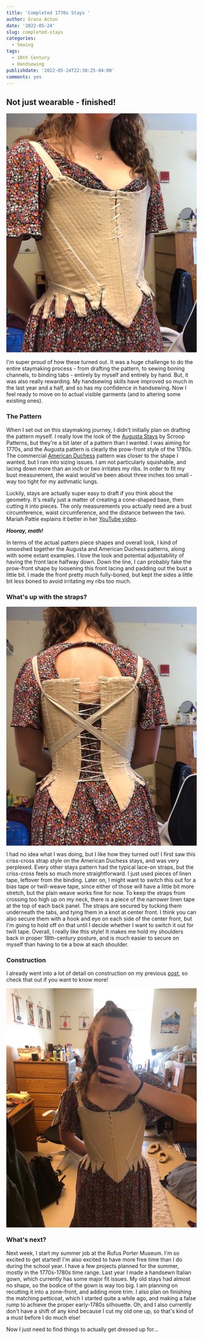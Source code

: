 ```yaml
---
title: 'Completed 1770s Stays '
author: Grace Acton
date: '2022-05-24'
slug: completed-stays
categories:
  - Sewing
tags:
  - 18th Century
  - Handsewing
publishdate: '2022-05-24T22:30:25-04:00'
comments: yes
---
```


## Not just wearable - **finished**!

<img src="stays-front.JPG" alt="Grace wearing tan stays over a pink and orange floral dress." width="720" />

I'm super proud of how these turned out. It was a huge challenge to do the entire staymaking process - from drafting the pattern, to sewing boning channels, to binding tabs - entirely by myself and entirely by hand. But, it was also really rewarding. My handsewing skills have improved so much in the last year and a half, and so has my confidence in handsewing. Now I feel ready to move on to actual visible garments (and to altering some existing ones). 

### The Pattern

When I set out on this staymaking journey, I didn't initially plan on drafting the pattern myself. I really love the look of the [Augusta Stays](https://www.scrooppatterns.com/products/augusta-stays-1775-1789) by Scroop Patterns, but they're a bit later of a pattern than I wanted. I was aiming for 1770s, and the Augusta pattern is clearly the prow-front style of the 1780s. The commercial [American Duchess](https://www.americanduchess.com/collections/books-and-patterns/products/simplicity-pattern-8579-18th-century-underpinning?variant=35802379518102) pattern was closer to the shape I wanted, but I ran into sizing issues. I am not particularly squishable, and lacing down more than an inch or two irritates my ribs. In order to fit my bust measurement, the waist would've been about three inches too small - way too tight for my asthmatic lungs. 

Luckily, stays are actually super easy to draft if you think about the geometry. It's really just a matter of creating a cone-shaped base, then cutting it into pieces. The only measurements you actually need are a bust circumference, waist circumference, and the distance between the two. Mariah Pattie explains it better in her [YouTube video](https://youtu.be/c6dzhexyw8E). 

**_Hooray, math!_**

In terms of the actual pattern piece shapes and overall look, I kind of smooshed together the Augusta and American Duchess patterns, along with some extant examples. I love the look and potential adjustability of having the front lace halfway down. Down the line, I can probably fake the prow-front shape by loosening this front lacing and padding out the bust a little bit. I made the front pretty much fully-boned, but kept the sides a little bit less boned to avoid irritating my ribs too much. 

### What's up with the straps?

<img src="stays-back.JPG" alt="The back of Grace's stays. They are spiral laced with a white cord, and tan straps form an X-shape over the lacing." width="720" style="display: block; margin: auto;" />

I had no idea what I was doing, but I like how they turned out! I first saw this criss-cross strap style on the American Duchess stays, and was very perplexed. Every other stays pattern had the typical lace-on straps, but the criss-cross feels so much more straightforward. I just used pieces of linen tape, leftover from the binding. Later on, I might want to switch this out for a bias tape or twill-weave tape, since either of those will have a little bit more stretch, but the plain weave works fine for now. To keep the straps from crossing too high up on my neck, there is a piece of the narrower linen tape at the top of each back panel. The straps are secured by tucking them underneath the tabs, and tying them in a knot at center front. I think you can also secure them with a hook and eye on each side of the center front, but I'm going to hold off on that until I decide whether I want to switch it out for twill tape. Overall, I really like this style! It makes me hold my shoulders back in proper 18th-century posture, and is much easier to secure on myself than having to tie a bow at each shoulder. 

### Construction

I already went into a lot of detail on construction on my previous [post](https://dressing-up-data.netlify.app/blog/wip-stays/), so check that out if you want to know more!

<img src="stays-mirror.JPG" alt="A mirror selfie of Grace wearing her tan stays over a pink and orange floral dress." width="720" style="display: block; margin: auto;" />

### What's next?

Next week, I start my summer job at the Rufus Porter Museum. I'm so excited to get started! I'm also excited to have more free time than I do during the school year. I have a few projects planned for the summer, mostly in the 1770s-1780s time range. Last year I made a handsewn Italian gown, which currently has some major fit issues. My old stays had almost no shape, so the bodice of the gown is way too big. I am planning on recutting it into a zone-front, and adding more trim. I also plan on finishing the matching petticoat, which I started quite a while ago, and making a false rump to achieve the proper early-1780s silhouette. Oh, and I also currently don't have a shift of any kind because I cut my old one up, so that's kind of a must before I do much else! 

Now I just need to find things to actually get dressed up for... 
